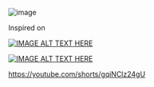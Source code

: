![image](https://github.com/user-attachments/assets/a55ae07d-03fd-417b-ada6-ef0120c131e7)

Inspired on

[![IMAGE ALT TEXT HERE](https://img.youtube.com/vi/B89gfZEV0C8/0.jpg)](https://www.youtube.com/watch?v=B89gfZEV0C8)

[![IMAGE ALT TEXT HERE](https://img.youtube.com/vi/gqiNClz24gU/0.jpg)](https://www.youtube.com/watch?v=gqiNClz24gU)

https://youtube.com/shorts/gqiNClz24gU

